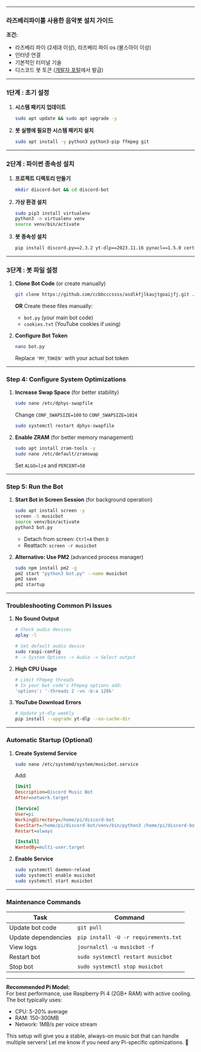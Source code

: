 

---

### **라즈베리파이를 사용한 음악봇 설치 가이드**

**조건:**
- 라즈베리 파이 (2세대 이상), 라즈베리 파이 os (불스아이 이상)
- 인터넷 연결
- 기본적인 터미널 기술
- 디스코드 봇 토큰 ([개발자 포털](https://discord.com/developers/applications)에서 발급)

---

### **1단계 : 초기 설정**
1. **시스템 패키지 업데이트**
   ```bash
   sudo apt update && sudo apt upgrade -y
   ```

2. **봇 실행에 필요한 시스템 패키지 설치**
   ```bash
   sudo apt install -y python3 python3-pip ffmpeg git
   ```

---

### **2단계 : 파이썬 종속성 설치**
1. **프로젝트 디렉토리 만들기**
   ```bash
   mkdir discord-bot && cd discord-bot
   ```

2. **가상 환경 설치**
   ```bash
   sudo pip3 install virtualenv
   python3 -m virtualenv venv
   source venv/bin/activate
   ```

3. **봇 종속성 설치**
   ```bash
   pip install discord.py==2.3.2 yt-dlp==2023.11.16 pynacl==1.5.0 certifi
   ```

---

### **3단계 : 봇 파일 설정**
1. **Clone Bot Code** (or create manually)
   ```bash
   git clone https://github.com/ccbbcccssss/asdlkfjlkaujtgoaijfj.git .
   ```
   **OR** Create these files manually:
   - `bot.py` (your main bot code)
   - `cookies.txt` (YouTube cookies if using)

2. **Configure Bot Token**
   ```bash
   nano bot.py
   ```
   Replace `'MY_TOKEN'` with your actual bot token

---

### **Step 4: Configure System Optimizations**
1. **Increase Swap Space** (for better stability)
   ```bash
   sudo nano /etc/dphys-swapfile
   ```
   Change `CONF_SWAPSIZE=100` to `CONF_SWAPSIZE=1024`
   ```bash
   sudo systemctl restart dphys-swapfile
   ```

2. **Enable ZRAM** (for better memory management)
   ```bash
   sudo apt install zram-tools -y
   sudo nano /etc/default/zramswap
   ```
   Set `ALGO=lz4` and `PERCENT=50`

---

### **Step 5: Run the Bot**
1. **Start Bot in Screen Session** (for background operation)
   ```bash
   sudo apt install screen -y
   screen -S musicbot
   source venv/bin/activate
   python3 bot.py
   ```
   - Detach from screen: `Ctrl+A` then `D`
   - Reattach: `screen -r musicbot`

2. **Alternative: Use PM2** (advanced process manager)
   ```bash
   sudo npm install pm2 -g
   pm2 start "python3 bot.py" --name musicbot
   pm2 save
   pm2 startup
   ```

---

### **Troubleshooting Common Pi Issues**
1. **No Sound Output**
   ```bash
   # Check audio devices
   aplay -l
   
   # Set default audio device
   sudo raspi-config
   # -> System Options -> Audio -> Select output
   ```

2. **High CPU Usage**
   ```bash
   # Limit FFmpeg threads
   # In your bot code's FFmpeg options add:
   'options': '-threads 2 -vn -b:a 128k'
   ```

3. **YouTube Download Errors**
   ```bash
   # Update yt-dlp weekly
   pip install --upgrade yt-dlp --no-cache-dir
   ```

---

### **Automatic Startup (Optional)**
1. **Create Systemd Service**
   ```bash
   sudo nano /etc/systemd/system/musicbot.service
   ```
   Add:
   ```ini
   [Unit]
   Description=Discord Music Bot
   After=network.target

   [Service]
   User=pi
   WorkingDirectory=/home/pi/discord-bot
   ExecStart=/home/pi/discord-bot/venv/bin/python3 /home/pi/discord-bot/bot.py
   Restart=always

   [Install]
   WantedBy=multi-user.target
   ```

2. **Enable Service**
   ```bash
   sudo systemctl daemon-reload
   sudo systemctl enable musicbot
   sudo systemctl start musicbot
   ```

---

### **Maintenance Commands**
| Task                    | Command                          |
|-------------------------|----------------------------------|
| Update bot code         | `git pull`                       |
| Update dependencies     | `pip install -U -r requirements.txt` |
| View logs               | `journalctl -u musicbot -f`      |
| Restart bot             | `sudo systemctl restart musicbot`|
| Stop bot                | `sudo systemctl stop musicbot`   |

---

**Recommended Pi Model:**  
For best performance, use Raspberry Pi 4 (2GB+ RAM) with active cooling. The bot typically uses:
- CPU: 5-20% average
- RAM: 150-300MB
- Network: 1MB/s per voice stream

This setup will give you a stable, always-on music bot that can handle multiple servers! Let me know if you need any Pi-specific optimizations. 🍓
